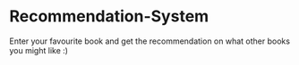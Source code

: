 # Recommendation-System
Enter your favourite book and get the recommendation on what other books you might like :)
